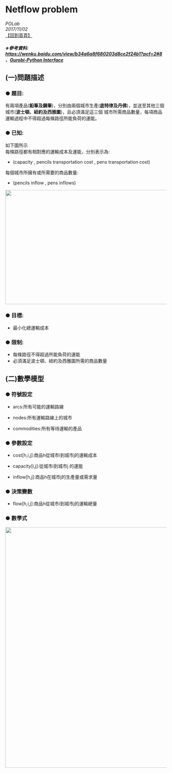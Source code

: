 # Netflow problem
*POLab*
<br>
*2017/11/02*
<br>
[【回到首頁】](https://github.com/PO-LAB/Python-Gurobi) <br>
##### ※參考資料: https://wenku.baidu.com/view/b34a6a8f680203d8ce2f24b1?pcf=2#8 、[Gurobi-Python Interface](https://www.gurobi.com/documentation/6.5/quickstart_windows/py_python_interface.html#section:Python)

## (一)問題描述
### ● 題目:
有兩項產品(**鉛筆及鋼筆**)，分別由兩個城市生產(**底特律及丹佛**)，並送至其他三個城市(**波士頓、紐約及西雅圖**)，且必須滿足這三個
城市所需商品數量，每項商品運輸過程中不得超過每條路徑所能負荷的運能。

### ● 已知:
如下圖所示<br>
每條路徑都有相對應的運輸成本及運能，分別表示為:
- (capacity , pencils transportation cost , pens transportation cost)<br>

每個城市所擁有或所需要的商品數量:
- (pencils inflow , pens inflows)
<div align=center>
<img src="https://github.com/wurmen/Gurobi-Python/blob/master/python-gurobi%20%20model/picture/Netflow%20problem/netflow%20problem%20picture.PNG"  width="614" height="356"/>
</div>

### ● 目標:
- 最小化總運輸成本
### ● 限制:
- 每條路徑不得超過所能負荷的運能
- 必須滿足波士頓、紐約及西雅圖所需的商品數量

## (二)數學模型

### ● 符號設定
- arcs:所有可能的運輸路線<br>

- nodes:所有運輸路線上的城市<br>

- commodities:所有等待運輸的產品<br>

### ● 參數設定
- cost[h,i,j]:商品h從城市i到城市j的運輸成本<br>

- capacity[i,j]:從城市i到城市j 的運能<br>

- inflow[h,j]:商品h在城市j的生產量或需求量<br>

### ● 決策變數
- flow[h,i,j]:商品h從城市i到城市j的運輸總量

### ● 數學式
<img src="https://github.com/wurmen/Gurobi-Python/blob/master/python-gurobi%20%20model/picture/Netflow%20problem/netflow%20problem%20model.PNG" width="750">


##





